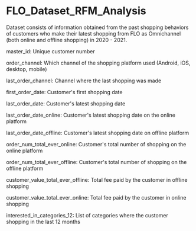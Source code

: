 # FLO_Dataset_RFM_Analysis


Dataset consists of information obtained from the past shopping behaviors of customers who make their latest shopping from FLO as Omnichannel (both online and offline shopping) in 2020 - 2021.

master_id: Unique customer number


order_channel: Which channel of the shopping platform used (Android, iOS, desktop, mobile)


last_order_channel: Channel where the last shopping was made


first_order_date: Customer's first shopping date


last_order_date: Customer's latest shopping date


last_order_date_online: Customer's latest shopping date on the online platform


last_order_date_offline: Customer's latest shopping date on offline platform


order_num_total_ever_online: Customer's total number of shopping on the online platform


order_num_total_ever_offline: Customer's total number of shopping on the offline platform


customer_value_total_ever_offline: Total fee paid by the customer in offline shopping


customer_value_total_ever_online: Total fee paid by the customer in online shopping


interested_in_categories_12: List of categories where the customer shopping in the last 12 months

